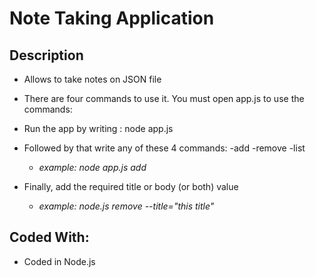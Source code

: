 # Note Taking Application

## Description

- Allows to take notes on JSON file
- There are four commands to use it. You must open app.js to use the commands:
- Run the app by writing : node app.js
- Followed by that write any of these 4 commands:
	-add
	-remove
	-list
  - _example: node app.js add_

- Finally, add the required title or body (or both) value
  - _example: node.js remove --title="this title"_
  
## Coded With:
- Coded in Node.js
